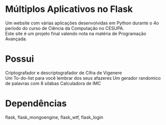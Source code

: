 # Múltiplos Aplicativos no Flask
Um website com várias aplicações desenvolvidas em Python durante o 4o período do curso de Ciência da Computação no CESUPA.  
Este site é um projeto final valendo nota na matéria de Programação Avançada.
# Possui
Criptografador e descriptografador de Cifra de Vigenere  
Um To-do-list para você lembrar dos seus afazeres
Um gerador randomico de palavras com 8 silabas
Calculadora de IMC
# Dependências
flask, flask_mongoengine, flask_wtf, flask_login
